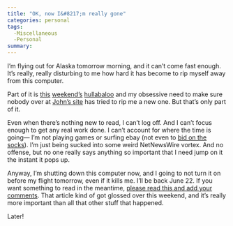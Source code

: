 ```yaml
---
title: "OK, now I&#8217;m really gone"
categories: personal
tags:
  -Miscellaneous
  -Personal
summary: 
---
```

<p>I&#8217;m flying out for Alaska tomorrow morning, and it can&#8217;t come fast enough.  It&#8217;s really, really disturbing to me how hard it has become to rip myself away from this computer.  </p>

<p>Part of it is <a href="http://interllectual.com/article/257/rant-are-css-style-galleries-and-awards-sites-good-old-boys-clubs">this</a> <a href="http://joshuaink.com/blog/331/its-all-about-that-man-whitey">weekend&#8217;s</a> <a href="http://interllectual.com/article/265/article-264-in-which-andrea-eats-some-humble-pie-and-then-goes-to-alaska">hullabaloo</a> and my obsessive need to make sure nobody over at <a href="http://joshuaink.com/">John&#8217;s site</a> has tried to rip me a new one. But that&#8217;s only part of it.</p>

<p>Even when there&#8217;s nothing new to read, I can&#8217;t log off.  And I can&#8217;t focus enough to get any real work done.  I can&#8217;t account for where the time is going&#8212; I&#8217;m not playing games or surfing ebay (not even to <a href="http://www.stuffandnonsense.co.uk/archives/hicks_related_charity_auction.html">bid on the socks</a>).  I&#8217;m just being sucked into some weird NetNewsWire vortex.  And no offense, but no one really says anything so important that I need jump on it the instant it pops up.</p>

<p>Anyway, I&#8217;m shutting down this computer now, and I going to not turn it on before my flight tomorrow, even if it kills me.  I&#8217;ll be back June 22.  If you want something to read in the meantime, <a href="http://interllectual.com/article/263/a-nod-from-the-wasp">please read this and add your comments</a>.  That article kind of got glossed over this weekend, and it&#8217;s really more important than all that other stuff that happened.</p>

<p>Later!</p>
